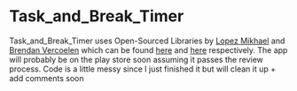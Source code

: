 # Task_and_Break_Timer
Task_and_Break_Timer uses Open-Sourced Libraries by [Lopez Mikhael](https://github.com/lopspower) and [Brendan Vercoelen](https://gist.github.com/bverc) which can be found [here](https://github.com/lopspower/CircularProgressBar) and [here](https://gist.github.com/bverc/1492672) respectively. The app will probably be on the play store soon assuming it passes the review process. Code is a little messy since I just finished it but will clean it up + add comments soon
